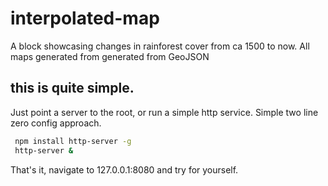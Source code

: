 # interpolated-map
A block showcasing changes in rainforest cover from ca 1500 to now. All maps generated from generated from GeoJSON

## this is quite simple.

Just point a server to the root, or run a simple http service.
Simple two line zero config approach.

```bash
 npm install http-server -g
 http-server &
```

That's it, navigate to 127.0.0.1:8080 and try for yourself.

